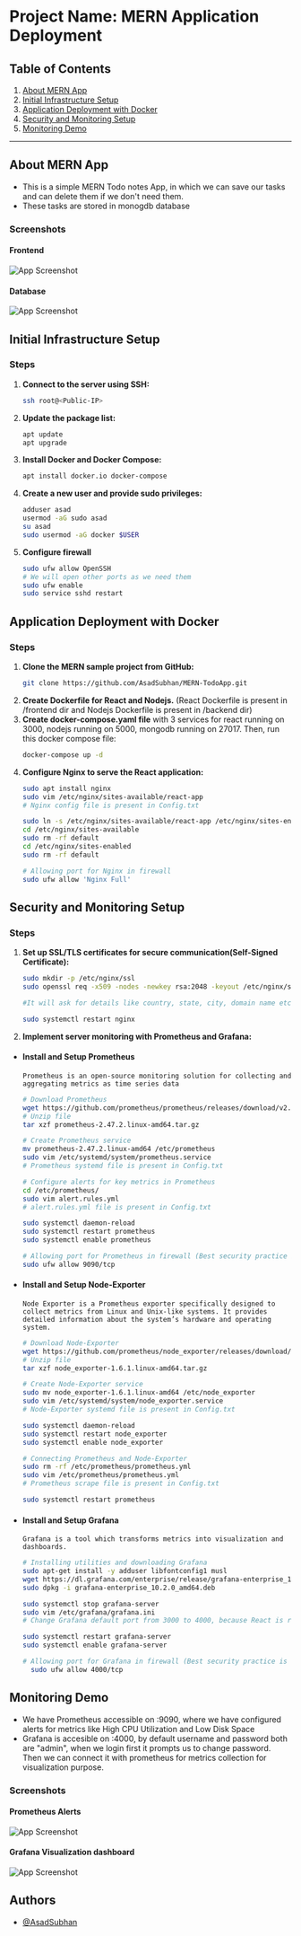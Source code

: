 # Project Name: MERN Application Deployment

## Table of Contents
1. [About MERN App](#about-mern-app)
2. [Initial Infrastructure Setup](#initial-infrastructure-setup)
3. [Application Deployment with Docker](#application-deployment-with-docker)
4. [Security and Monitoring Setup](#security-and-monitoring-setup)
5. [Monitoring Demo](#monitoring-demo)

---
## About MERN App

- This is a simple MERN Todo notes App, in which we can save our tasks and can delete them if we don't need them.
- These tasks are stored in monogdb database  

### Screenshots

#### Frontend
![App Screenshot](https://drive.google.com/uc?id=1lR-RKZFiH-fkITn6pL-X2JH_fybm6ZfH "Frontend")

#### Database 
![App Screenshot](https://drive.google.com/uc?id=17xwt9ZuSx0v4-iHgAkWh4318ZBsP5Pbw "Database")
## Initial Infrastructure Setup

### Steps
1. **Connect to the server using SSH:**
    ```bash
    ssh root@<Public-IP>
2. **Update the package list:**
    ```bash
    apt update
    apt upgrade
3. **Install Docker and Docker Compose:**
    ```bash
    apt install docker.io docker-compose
4. **Create a new user and provide sudo privileges:**
    ```bash
    adduser asad
    usermod -aG sudo asad
    su asad
    sudo usermod -aG docker $USER 
5. **Configure firewall**
    ```bash
    sudo ufw allow OpenSSH
    # We will open other ports as we need them 
    sudo ufw enable
    sudo service sshd restart

## Application Deployment with Docker

### Steps
1. **Clone the MERN sample project from GitHub:**
    ```bash
    git clone https://github.com/AsadSubhan/MERN-TodoApp.git
2. **Create Dockerfile for React and Nodejs.** (React Dockerfile is present in /frontend dir and Nodejs Dockerfile is present in /backend dir)
3. **Create docker-compose.yaml file** with 3 services for react running on 3000, nodejs running on 5000, mongodb running on 27017. Then, run this docker compose file:
    ```bash 
    docker-compose up -d
4. **Configure Nginx to serve the React application:**
    ```bash
    sudo apt install nginx
    sudo vim /etc/nginx/sites-available/react-app
    # Nginx config file is present in Config.txt

    sudo ln -s /etc/nginx/sites-available/react-app /etc/nginx/sites-enabled/
    cd /etc/nginx/sites-available
    sudo rm -rf default
    cd /etc/nginx/sites-enabled
    sudo rm -rf default

    # Allowing port for Nginx in firewall
    sudo ufw allow 'Nginx Full'

## Security and Monitoring Setup

### Steps
1. **Set up SSL/TLS certificates for secure communication(Self-Signed Certificate):**

    ```bash
    sudo mkdir -p /etc/nginx/ssl
    sudo openssl req -x509 -nodes -newkey rsa:2048 -keyout /etc/nginx/ssl/self-signed.key -out /etc/nginx/ssl/self-signed.crt -days 365

    #It will ask for details like country, state, city, domain name etc. Currently we don't have domain name so we will leave it blank, and in Nginx config file we will use public IP address.

    sudo systemctl restart nginx
2. **Implement server monitoring with Prometheus and Grafana:**
- #### Install and Setup Prometheus

  ``Prometheus is an open-source monitoring solution for collecting and aggregating metrics as time series data``

    ```bash
    # Download Prometheus
    wget https://github.com/prometheus/prometheus/releases/download/v2.47.2/prometheus-2.47.2.linux-amd64.tar.gz
    # Unzip file
    tar xzf prometheus-2.47.2.linux-amd64.tar.gz

    # Create Prometheus service 
    mv prometheus-2.47.2.linux-amd64 /etc/prometheus
    sudo vim /etc/systemd/system/prometheus.service
    # Prometheus systemd file is present in Config.txt
    
    # Configure alerts for key metrics in Prometheus
    cd /etc/prometheus/
    sudo vim alert.rules.yml  
    # alert.rules.yml file is present in Config.txt

    sudo systemctl daemon-reload
    sudo systemctl restart prometheus
    sudo systemctl enable prometheus

    # Allowing port for Prometheus in firewall (Best security practice is to not open this port for every IP Address i.e 0.0.0.0, instead we should open it for specific IP)
    sudo ufw allow 9090/tcp
    
- #### Install and Setup Node-Exporter

  ``Node Exporter is a Prometheus exporter specifically designed to collect metrics from Linux and Unix-like systems. It provides detailed information about the system’s hardware and operating system.``

    ```bash
    # Download Node-Exporter
    wget https://github.com/prometheus/node_exporter/releases/download/v1.6.1/node_exporter-1.6.1.linux-amd64.tar.gz
    # Unzip file
    tar xzf node_exporter-1.6.1.linux-amd64.tar.gz

    # Create Node-Exporter service
    sudo mv node_exporter-1.6.1.linux-amd64 /etc/node_exporter
    sudo vim /etc/systemd/system/node_exporter.service
    # Node-Exporter systemd file is present in Config.txt

    sudo systemctl daemon-reload
    sudo systemctl restart node_exporter
    sudo systemctl enable node_exporter

    # Connecting Prometheus and Node-Exporter
    sudo rm -rf /etc/prometheus/prometheus.yml
    sudo vim /etc/prometheus/prometheus.yml
    # Prometheus scrape file is present in Config.txt

    sudo systemctl restart prometheus


- #### Install and Setup Grafana

  ``Grafana is a tool which transforms metrics into visualization and dashboards.``
  

  ```bash
  # Installing utilities and downloading Grafana
  sudo apt-get install -y adduser libfontconfig1 musl
  wget https://dl.grafana.com/enterprise/release/grafana-enterprise_10.2.0_amd64.deb
  sudo dpkg -i grafana-enterprise_10.2.0_amd64.deb

  sudo systemctl stop grafana-server
  sudo vim /etc/grafana/grafana.ini
  # Change Grafana default port from 3000 to 4000, because React is running on 3000 port(http_port = 4000)

  sudo systemctl restart grafana-server
  sudo systemctl enable grafana-server

  # Allowing port for Grafana in firewall (Best security practice is to not open this port for every IP Address i.e 0.0.0.0, instead we should open it for specific IP)
    sudo ufw allow 4000/tcp

## Monitoring Demo

- We have Prometheus accessible on <PublicIP>:9090, where we have configured alerts for metrics like High CPU Utilization and Low Disk Space
- Grafana is accesible on <PublicIP>:4000, by default username and password both are "admin", when we login first it prompts us to change password. Then we can connect it with prometheus for metrics collection for visualization purpose.

### Screenshots

#### Prometheus Alerts

![App Screenshot](https://drive.google.com/uc?id=1VEC1r7_aXENh9dkKjOoan2hgZn_ajmVA "Prometheus Alerts")

#### Grafana Visualization dashboard

![App Screenshot](https://drive.google.com/uc?id=1YpJ2KScjDHWQWOtNVgqWRUiCWZFzidSX "Grafana Dashboard")


## Authors

- [@AsadSubhan](https://www.linkedin.com/in/asadsubhan9/)

